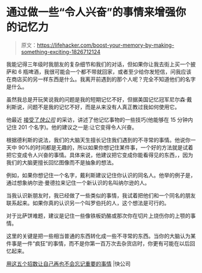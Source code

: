# 通过做一些“令人兴奋”的事情来增强你的记忆力

> 原文：<https://lifehacker.com/boost-your-memory-by-making-something-exciting-1826712124>

我能记得三年级时我朋友的复杂细节和我们的对话，但如果你让我去街上买一个披萨和 6 瓶啤酒，我很可能会一个都不带就回家，或者至少给你发短信，问我应该在商店买的另一样东西是什么。我离开前遇到的那个人呢？完全不知道他们的名字是什么。



虽然我总是开玩笑说我的问题是我的短期记忆不好，但据美国记忆冠军尼尔森·戴利斯说，问题不是我的记忆不好，而是从来没有人真正教过我如何使用它。

他最近 [接受了*快公司*](https://www.fastcompany.com/40524058/use-these-five-tricks-to-never-forget-something-important-again) 的采访，讲述了他记忆事物的一些技巧(他能够在 15 分钟内记住 201 个名字)。他的建议之一是:让它变得令人兴奋。

根据德利斯的说法，我们的大脑天生擅长记住我们遇到的不寻常的事情。他说你一天中 90%的时间都是无趣的，所以如果你想记住某件事，一个好的方法就是试着把它变成令人兴奋的事情。具体来说，他建议把它变成你能看得见的东西，，因为我们的大脑更擅长回忆图像而不是抽象的想法。

例如，如果你想记住一个名字，戴利斯建议记住你认识的同名人。他举的例子是，通过想象纳尔逊·曼德拉来记住一个新认识的名叫纳尔逊的人。

当我认识新朋友时，我已经做了一些类似的事情，我试着把他们和一个同名的朋友联系起来。如果你真的认识另一个叫罗伯托的人，这个想法是可行的。

对于比萨饼难题，建议是记住一些像铁板奶酪或那次你在切片上烧伤你的上颚的事情。

这里的关键是把一些相当普通的东西转化成一些不寻常的东西。当你的大脑认为某件事是一件“疯狂”的事情，而不是你第一百万次去杂货店时，你更有可能在以后回忆起来。

[用这五个招数让自己再也不会忘记重要的事情](https://www.fastcompany.com/40524058/use-these-five-tricks-to-never-forget-something-important-again) |快公司